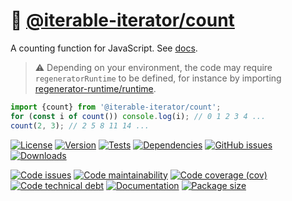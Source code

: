 :sheep: [@iterable-iterator/count](https://iterable-iterator.github.io/count)
==

A counting function for JavaScript.
See [docs](https://iterable-iterator.github.io/count/index.html).

> :warning: Depending on your environment, the code may require
> `regeneratorRuntime` to be defined, for instance by importing
> [regenerator-runtime/runtime](https://www.npmjs.com/package/regenerator-runtime).

```js
import {count} from '@iterable-iterator/count';
for (const i of count()) console.log(i); // 0 1 2 3 4 ...
count(2, 3); // 2 5 8 11 14 ...
```

[![License](https://img.shields.io/github/license/iterable-iterator/count.svg)](https://raw.githubusercontent.com/iterable-iterator/count/main/LICENSE)
[![Version](https://img.shields.io/npm/v/@iterable-iterator/count.svg)](https://www.npmjs.org/package/@iterable-iterator/count)
[![Tests](https://img.shields.io/github/workflow/status/iterable-iterator/count/ci:cover?event=push&label=tests)](https://github.com/iterable-iterator/count/actions/workflows/ci:cover.yml?query=branch:main)
[![Dependencies](https://img.shields.io/librariesio/github/iterable-iterator/count.svg)](https://github.com/iterable-iterator/count/network/dependencies)
[![GitHub issues](https://img.shields.io/github/issues/iterable-iterator/count.svg)](https://github.com/iterable-iterator/count/issues)
[![Downloads](https://img.shields.io/npm/dm/@iterable-iterator/count.svg)](https://www.npmjs.org/package/@iterable-iterator/count)

[![Code issues](https://img.shields.io/codeclimate/issues/iterable-iterator/count.svg)](https://codeclimate.com/github/iterable-iterator/count/issues)
[![Code maintainability](https://img.shields.io/codeclimate/maintainability/iterable-iterator/count.svg)](https://codeclimate.com/github/iterable-iterator/count/trends/churn)
[![Code coverage (cov)](https://img.shields.io/codecov/c/gh/iterable-iterator/count/main.svg)](https://codecov.io/gh/iterable-iterator/count)
[![Code technical debt](https://img.shields.io/codeclimate/tech-debt/iterable-iterator/count.svg)](https://codeclimate.com/github/iterable-iterator/count/trends/technical_debt)
[![Documentation](https://iterable-iterator.github.io/count/badge.svg)](https://iterable-iterator.github.io/count/source.html)
[![Package size](https://img.shields.io/bundlephobia/minzip/@iterable-iterator/count)](https://bundlephobia.com/result?p=@iterable-iterator/count)
